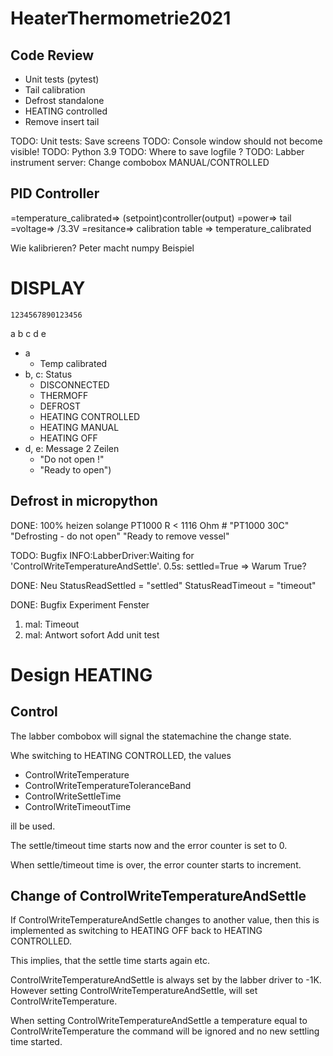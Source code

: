 # HeaterThermometrie2021


## Code Review

* Unit tests (pytest)
* Tail calibration
* Defrost standalone
* HEATING controlled
* Remove insert tail

TODO: Unit tests: Save screens
TODO: Console window should not become visible!
TODO: Python 3.9
TODO: Where to save logfile ?
TODO: Labber instrument server: Change combobox MANUAL/CONTROLLED

## PID Controller

=temperature_calibrated=> (setpoint)controller(output)
    =power=> tail
        =voltage=> /3.3V
            =resitance=> calibration table
                => temperature_calibrated



Wie kalibrieren?
  Peter macht numpy Beispiel

# DISPLAY
    1234567890123456
  a
  b
  c
  d
  e


* a
  * Temp calibrated
* b, c: Status
  * DISCONNECTED
  * THERMOFF
  * DEFROST
  * HEATING CONTROLLED
  * HEATING MANUAL
  * HEATING OFF
* d, e: Message 2 Zeilen
  * "Do not open !"
  * "Ready to open")

## Defrost in micropython
DONE:  100% heizen solange PT1000 R < 1116 Ohm # "PT1000 30C"
    "Defrosting - do not open"
    "Ready to remove vessel"


TODO: Bugfix
  INFO:LabberDriver:Waiting for 'ControlWriteTemperatureAndSettle'. 0.5s: settled=True
    => Warum True?

DONE: Neu
  StatusReadSettled = "settled"
  StatusReadTimeout = "timeout"

DONE: Bugfix
  Experiment Fenster
   1. mal: Timeout
   2. mal: Antwort sofort
  Add unit test


# Design HEATING

## Control

The labber combobox will signal the statemachine the change state.

Whe switching to HEATING CONTROLLED, the values
   * ControlWriteTemperature
   * ControlWriteTemperatureToleranceBand
   * ControlWriteSettleTime
   * ControlWriteTimeoutTime

ill be used.

The settle/timeout time starts now and the error counter is set to 0.

When settle/timeout time is over, the error counter starts to increment.


## Change of ControlWriteTemperatureAndSettle

If ControlWriteTemperatureAndSettle changes to another value, then this is implemented as switching to HEATING OFF back to HEATING CONTROLLED.

This implies, that the settle time starts again etc.

ControlWriteTemperatureAndSettle is always set by the labber driver to -1K.
However setting ControlWriteTemperatureAndSettle, will set ControlWriteTemperature.

When setting ControlWriteTemperatureAndSettle a temperature equal to ControlWriteTemperature the command will be ignored and no new settling time started.
